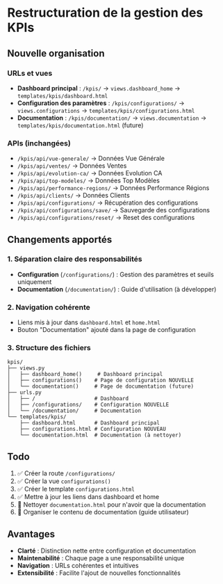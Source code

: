 # Restructuration de la gestion des KPIs

## Nouvelle organisation

### URLs et vues

- **Dashboard principal** : `/kpis/` → `views.dashboard_home` → `templates/kpis/dashboard.html`
- **Configuration des paramètres** : `/kpis/configurations/` → `views.configurations` → `templates/kpis/configurations.html`
- **Documentation** : `/kpis/documentation/` → `views.documentation` → `templates/kpis/documentation.html` (future)

### APIs (inchangées)

- `/kpis/api/vue-generale/` → Données Vue Générale
- `/kpis/api/ventes/` → Données Ventes
- `/kpis/api/evolution-ca/` → Données Evolution CA
- `/kpis/api/top-modeles/` → Données Top Modèles
- `/kpis/api/performance-regions/` → Données Performance Régions
- `/kpis/api/clients/` → Données Clients
- `/kpis/api/configurations/` → Récupération des configurations
- `/kpis/api/configurations/save/` → Sauvegarde des configurations
- `/kpis/api/configurations/reset/` → Reset des configurations

## Changements apportés

### 1. Séparation claire des responsabilités

- **Configuration** (`/configurations/`) : Gestion des paramètres et seuils uniquement
- **Documentation** (`/documentation/`) : Guide d'utilisation (à développer)

### 2. Navigation cohérente

- Liens mis à jour dans `dashboard.html` et `home.html`
- Bouton "Documentation" ajouté dans la page de configuration

### 3. Structure des fichiers

```
kpis/
├── views.py
│   ├── dashboard_home()     # Dashboard principal
│   ├── configurations()    # Page de configuration NOUVELLE
│   └── documentation()     # Page de documentation (future)
├── urls.py
│   ├── /                   # Dashboard
│   ├── /configurations/    # Configuration NOUVELLE
│   └── /documentation/     # Documentation
└── templates/kpis/
    ├── dashboard.html      # Dashboard principal
    ├── configurations.html # Configuration NOUVEAU
    └── documentation.html  # Documentation (à nettoyer)
```

## Todo

1. ✅ Créer la route `/configurations/`
2. ✅ Créer la vue `configurations()`
3. ✅ Créer le template `configurations.html`
4. ✅ Mettre à jour les liens dans dashboard et home
5. 🔄 Nettoyer `documentation.html` pour n'avoir que la documentation
6. 🔄 Organiser le contenu de documentation (guide utilisateur)

## Avantages

- **Clarté** : Distinction nette entre configuration et documentation
- **Maintenabilité** : Chaque page a une responsabilité unique
- **Navigation** : URLs cohérentes et intuitives
- **Extensibilité** : Facilite l'ajout de nouvelles fonctionnalités

